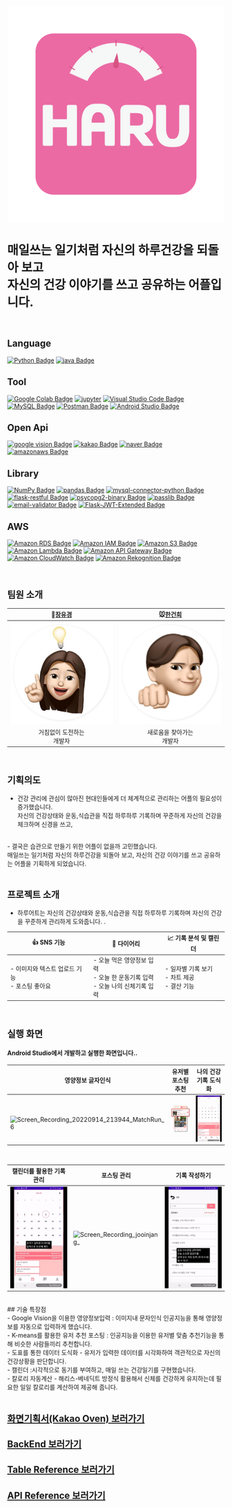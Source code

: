 ![텍스트 이펙트1](https://github.com/subProjectDiet/design/blob/Develop/KakaoTalk_20230405_225341065.png)
<br/>
# 매일쓰는 일기처럼 자신의 하루건강을 되돌아 보고<br/> 자신의 건강 이야기를 쓰고 공유하는 어플입니다.


<br/>

## Language <br/>
[![Python Badge](https://img.shields.io/badge/Python-3776AB?style=flat&logo=Python&logoColor=white)](https://www.python.org/downloads/)
[![java Badge](https://img.shields.io/badge/-java-orange?style=flat)](https://www.oracle.com/java/technologies/downloads/)
<br/>

## Tool<br/>
[![Google Colab Badge](https://img.shields.io/badge/Google%20Colab-F9AB00?style=flat&logo=Google%20Colab&logoColor=white)](https://colab.research.google.com/?hl=ko)
[![jupyter](https://img.shields.io/badge/jupyter-F37626?style=flat&logo=jupyter&logoColor=white)](https://colab.research.google.com/?hl=ko)
[![Visual Studio Code Badge](https://img.shields.io/badge/Visual%20Studio%20Code-007ACC?style=flat&logo=Visual%20Studio%20Code&logoColor=white)](https://code.visualstudio.com/download)
[![MySQL Badge](https://img.shields.io/badge/MySQL-4479A1?style=flat&logo=MySQL&logoColor=white)](https://www.mysql.com/downloads/)
[![Postman Badge](https://img.shields.io/badge/Postman-FF6C37?style=flat&logo=Postman&logoColor=white)](https://www.postman.com/downloads/)
[![Android Studio Badge](https://img.shields.io/badge/Android%20Studio-3DDC84?style=flat&logo=Android%20Studio&logoColor=white)](https://developer.android.com/studio)
<br/>

## Open Api<br/>
[![google vision Badge](https://img.shields.io/badge/google-4285F4?style=flat&logo=google&logoColor=white)](https://colab.research.google.com/?hl=ko)
[![kakao Badge](https://img.shields.io/badge/kakao-FFCD00?style=flat&logo=[kakao&logoColor=white)](https://colab.research.google.com/?hl=ko)
[![naver Badge](https://img.shields.io/badge/naver-03C75A?style=flat&logo=naver&logoColor=white)](https://code.visualstudio.com/download)
[![amazonaws Badge](https://img.shields.io/badge/amazonaws-232F3E?style=flat&logo=amazonaws&logoColor=white)](https://www.mysql.com/downloads/)
<br/>


## Library<br/>
[![NumPy Badge](https://img.shields.io/badge/NumPy-013243?style=flat&logo=NumPy&logoColor=white)](https://numpy.org/install/)
[![pandas Badge](https://img.shields.io/badge/pandas-150458?style=flat&logo=pandas&logoColor=white)](https://pandas.pydata.org/)
[![mysql-connector-python Badge](https://img.shields.io/badge/mysql%20connector-python-3776AB?style=flat&logo=mysql%20connector-python&logoColor=white)](https://pypi.org/project/mysql-connector-python/)
[![flask-restful Badge](https://img.shields.io/badge/flask-restful-000000?style=flat&logo=flask-restful&logoColor=white)](https://flask-restful.readthedocs.io/en/latest/installation.html)
[![psycopg2-binary Badge](https://img.shields.io/badge/psycopg2-binary-FF6C37?style=flat&logo=psycopg2-binary&logoColor=white)](https://pypi.org/project/psycopg2-binary/)
[![passlib Badge](https://img.shields.io/badge/passlib-512BD4?style=flat&logo=passlib&logoColor=white)](https://pypi.org/project/passlib/)
[![email-validator Badge](https://img.shields.io/badge/email-validator-FF6C37?style=flat&logo=email-validator&logoColor=white)](https://pypi.org/project/email-validator/)
[![Flask-JWT-Extended Badge](https://img.shields.io/badge/Flask-JWT%20Extended-FF6C37?style=flat&logo=Flask-JWT%20Extended&logoColor=white)](https://pypi.org/project/Flask-JWT-Extended/)
<br/>

## AWS<br/>
[![Amazon RDS Badge](https://img.shields.io/badge/AWS%20RDS-4479A1?style=flat&logo=Amazon%20RDS&logoColor=white)](https://aws.amazon.com/ko/rds/)
[![Amazon IAM Badge](https://img.shields.io/badge/AWS%20IAM-red?style=flat&logo=Amazon%20IAM&logoColor=white)](https://aws.amazon.com/ko/rds/)
[![Amazon S3 Badge](https://img.shields.io/badge/AWS%20S3-569A31?style=flat&logo=Amazon%20S3&logoColor=white)](https://aws.amazon.com/ko/s3/)
[![Amazon Lambda Badge](https://img.shields.io/badge/AWS%20Lambda-FF9900?style=flat&logo=AWS%20Lambda&logoColor=white)](https://aws.amazon.com/ko/lambda/)
[![Amazon API Gateway Badge](https://img.shields.io/badge/AWS%20API%20Gateway-blue?style=flat&logo=AWS%20API%20Gateway&logoColor=white)](https://aws.amazon.com/ko/api-gateway/)
[![Amazon CloudWatch Badge](https://img.shields.io/badge/AWS%20CloudWatch-FF4F8B?style=flat&logo=AWS%20CloudWatch&logoColor=white)](https://aws.amazon.com/ko/cloudwatch/)
[![Amazon Rekognition Badge](https://img.shields.io/badge/AWS%20Rekognition-blueviolet?style=flat&logo=AWS%20Rekognition&logoColor=white)](https://aws.amazon.com/ko/rekognition/)

<br/>

## 팀원 소개<br/>

|:dog:[장유경]|:mouse:[한건희]|
|:---:|:---:|
|![유경](https://github.com/V3690/Design/blob/develop/%EC%A0%9C%EC%9E%91/%EC%9C%A0%EA%B2%BD%20%ED%94%84%EB%A1%9C%ED%95%84.png)|![건희](https://github.com/V3690/Design/blob/develop/%EC%A0%9C%EC%9E%91/%EA%B1%B4%ED%9D%AC%20%ED%94%84%EB%A1%9C%ED%95%84.png)|
|거침없이 도전하는<br/>개발자|새로움을 찾아가는<br/>개발자|

[장유경]:https://github.com/yugyeong1
[한건희]:https://github.com/zzanggeonui

<br/>

## 기획의도
- 건강 관리에 관심이 많아진 현대인들에게 더 체계적으로 관리하는 어플의 필요성이 증가했습니다.<br/>
자신의 건강상태와 운동,식습관을 직접 하루하루 기록하며 꾸준하게 자신의 건강을 체크하며 신경을 쓰고,
<br/>
- 결국은 습관으로 만들기 위한 어플이 없을까 고민했습니다.<br/>
매일쓰는 일기처럼 자신의 하루건강을 되돌아 보고, 자신의 건강 이야기를 쓰고 공유하는 어플을 기획하게 되었습니다.<br/>


<br/>

## 프로젝트 소개<br/>
- 하루어트는 자신의 건강상태와 운동,식습관을 직접 하루하루 기록하며 자신의 건강을 꾸준하게 관리하게 도와줍니다.  .<br/>

|:+1: SNS 기능|:pencil: 다이어리|:chart_with_upwards_trend: 기록 분석 및 캘린더|
|---|---|---|
|- 이미지와 텍스트 업로드 기능<br/>- 포스팅 좋아요|- 오늘 먹은 영양정보 입력<br/>- 오늘 한 운동기록 입력 <br/>- 오늘 나의 신체기록 입력 |- 일자별 기록 보기<br/>- 차트 제공 <br/>- 결산 기능|
<br/>

## 실행 화면 <br/>
#### Android Studio에서 개발하고 실행한 화면입니다..<br/>
|영양정보 글자인식|유저별 포스팅 추천|나의 건강기록 도식화|
|---|---|---|
|&nbsp;&nbsp;![Screen_Recording_20220914_213944_MatchRun_6](https://github.com/subProjectDiet/design/blob/Develop/%EB%B9%84%EC%A0%84%EC%9B%80%EC%A7%A4.gif)|![Screen_Recording_jooinjang](https://github.com/subProjectDiet/design/blob/Develop/%EC%B6%94%EC%B2%9C%ED%8F%AC%EC%8A%A4%ED%8C%85.png)|![Screen_Recording_jooinjang](https://github.com/subProjectDiet/design/blob/Develop/%EB%8F%84%EC%8B%9D%ED%99%94.gif)|
<br/>

|캘린더를 활용한 기록관리|포스팅 관리|기록 작성하기|
|---|---|---|
|![Screen_Recording_jooinjang](https://github.com/subProjectDiet/design/blob/Develop/%EC%BA%98%EB%A6%B0%EB%8D%94.gif)|![Screen_Recording_jooinjang_](https://github.com/subProjectDiet/design/blob/Develop/%ED%8F%AC%EC%8A%A4%ED%8C%85%20%EC%9B%80%EC%A7%A4.gif)|![Screen_Recording_jooinjang](https://github.com/subProjectDiet/design/blob/Develop/%EC%9E%91%EC%84%B1.gif)|
<br/>
## 기술 특장점<br/>
- Google Vision을 이용한 영양정보입력 : 이미지내 문자인식 인공지능을 통해 영양정보를 자동으로 입력하게 했습니다.<br/>
- K-means를 활용한 유저 추천 포스팅 : 인공지능을 이용한 유저별 맞춤 추천기능을 통해 비슷한 사람들끼리 추천합니다.<br/>
- 도표를 통한 데이터 도식화 - 유저가 입력한 데이터를 시각화하여 객관적으로 자신의 건강상황을 판단합니다.<br/>
- 캘린더 :시각적으로 동기를 부여하고, 매일 쓰는 건강일기를 구현했습니다.<br/>
- 칼로리 자동계산 - 해리스-베네딕트 방정식 활용해서 신체를 건강하게 유지하는데 필요한 일일 칼로리를 계산하여 제공해 줍니다.<br/>


<br/>

## [화면기획서(Kakao Oven) 보러가기]<br/>
[화면기획서(Kakao Oven) 보러가기]: https://ovenapp.io/view/2WfzUMopgXuWCfZti4a4yf12wU9ri0R5/3LSGN

## [BackEnd 보러가기]<br/>
[BackEnd 보러가기]: https://github.com/subProjectDiet/aws_diet_severless

## [Table Reference 보러가기]<br/>
[Table Reference 보러가기]: https://www.erdcloud.com/d/EcqFpAeexdMZx5ec3

## [API Reference 보러가기]<br/>
[API Reference 보러가기]: https://harudiet.gitbook.io/haru-diet-docs/quick-start
